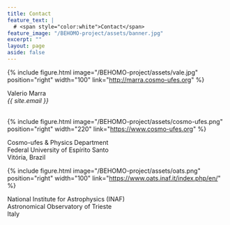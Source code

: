 ```yaml
---
title: Contact
feature_text: |
  # <span style="color:white">Contact</span>
feature_image: "/BEHOMO-project/assets/banner.jpg"
excerpt: ""
layout: page
aside: false
---
```


<!-- {% include figure.html image="/BEHOMO-project/assets/vale.jpg" position="left" width="250px" %} -->

{% include figure.html image="/BEHOMO-project/assets/vale.jpg" position="right" width="100" link="http://marra.cosmo-ufes.org" %}

Valerio Marra\
*{{ site.email }}*
&nbsp;\
<br/>

{% include figure.html image="/BEHOMO-project/assets/cosmo-ufes.png" position="right" width="220" link="https://www.cosmo-ufes.org" %}

Cosmo-ufes & Physics Department &nbsp;&nbsp;&nbsp;&nbsp;\
Federal University of Espírito Santo\
Vitória, Brazil

{% include figure.html image="/BEHOMO-project/assets/oats.png" position="right" width="100" link="https://www.oats.inaf.it/index.php/en/" %}

National Institute for Astrophysics (INAF)\
Astronomical Observatory of Trieste\
Italy



<!-- {% include site-form.html %} -->